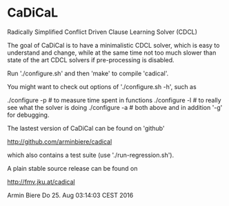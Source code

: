 # CaDiCaL
Radically Simplified Conflict Driven Clause Learning Solver (CDCL)

The goal of CaDiCal is to have a minimalistic CDCL solver,
which is easy to understand and change, while at the same
time not too much slower than state of the art CDCL solvers
if pre-processing is disabled.

Run './configure.sh' and then 'make' to compile 'cadical'.

You might want to check out options of './configure.sh -h', such as

  ./configure -p # to measure time spent in functions
  ./configure -l # to really see what the solver is doing
  ./configure -a # both above and in addition '-g' for debugging.

The lastest version of CaDiCal can be found on 'github'

  http://github.com/arminbiere/cadical

which also contains a test suite (use './run-regression.sh').

A plain stable source release can be found on

  http://fmv.jku.at/cadical

Armin Biere
Do 25. Aug 03:14:03 CEST 2016
